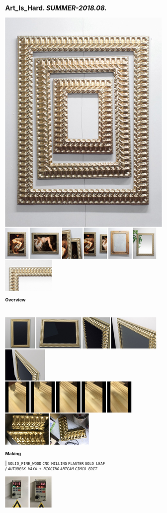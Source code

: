 
## Art_Is_Hard. _SUMMER-2018.08._  
![Art_Is_Hard](/projects/Art_Is_Hard/100.jpg)<a href="https://ewwgene.github.io/projects/Art_Is_Hard/103.jpg"><img src="/projects/Art_Is_Hard/103.jpg" height="100"></a> <a href="https://ewwgene.github.io/projects/Art_Is_Hard/105.jpg"><img src="/projects/Art_Is_Hard/105.jpg" height="100"></a> <a href="https://ewwgene.github.io/projects/Art_Is_Hard/111.jpg"><img src="/projects/Art_Is_Hard/111.jpg" height="100"></a> <a href="https://ewwgene.github.io/projects/Art_Is_Hard/112.jpg"><img src="/projects/Art_Is_Hard/112.jpg" height="100"></a> <a href="https://ewwgene.github.io/projects/Art_Is_Hard/114.jpg"><img src="/projects/Art_Is_Hard/114.jpg" height="100"></a> <a href="https://ewwgene.github.io/projects/Art_Is_Hard/115.jpg"><img src="/projects/Art_Is_Hard/115.jpg" height="100"></a> <a href="https://ewwgene.github.io/projects/Art_Is_Hard/117.jpg"><img src="/projects/Art_Is_Hard/117.jpg" height="100"></a> 
<br>  
**Overview**  
 
<br><br>
<a href="https://ewwgene.github.io/projects/Art_Is_Hard/Making/200.jpg"><img src="/projects/Art_Is_Hard/Making/200.jpg" height="100"></a> <a href="https://ewwgene.github.io/projects/Art_Is_Hard/Making/202.jpg"><img src="/projects/Art_Is_Hard/Making/202.jpg" height="100"></a> <a href="https://ewwgene.github.io/projects/Art_Is_Hard/Making/204.jpg"><img src="/projects/Art_Is_Hard/Making/204.jpg" height="100"></a> <a href="https://ewwgene.github.io/projects/Art_Is_Hard/Making/206.jpg"><img src="/projects/Art_Is_Hard/Making/206.jpg" height="100"></a> <a href="https://ewwgene.github.io/projects/Art_Is_Hard/Making/208.jpg"><img src="/projects/Art_Is_Hard/Making/208.jpg" height="100"></a> <br><a href="https://ewwgene.github.io/projects/Art_Is_Hard/Making/301.jpg"><img src="/projects/Art_Is_Hard/Making/301.jpg" height="100"></a> <a href="https://ewwgene.github.io/projects/Art_Is_Hard/Making/302.jpg"><img src="/projects/Art_Is_Hard/Making/302.jpg" height="100"></a> <a href="https://ewwgene.github.io/projects/Art_Is_Hard/Making/303.jpg"><img src="/projects/Art_Is_Hard/Making/303.jpg" height="100"></a> <a href="https://ewwgene.github.io/projects/Art_Is_Hard/Making/304.jpg"><img src="/projects/Art_Is_Hard/Making/304.jpg" height="100"></a> <a href="https://ewwgene.github.io/projects/Art_Is_Hard/Making/305.jpg"><img src="/projects/Art_Is_Hard/Making/305.jpg" height="100"></a> <br><a href="https://ewwgene.github.io/projects/Art_Is_Hard/Making/401.jpg"><img src="/projects/Art_Is_Hard/Making/401.jpg" height="100"></a> <a href="https://ewwgene.github.io/projects/Art_Is_Hard/Making/403.jpg"><img src="/projects/Art_Is_Hard/Making/403.jpg" height="100"></a> <br>  
**Making**  
  
|
`SOLID_PINE_WOOD` `CNC MILLING` `PLASTER` `GOLD LEAF`   
/
_`AUTODESK MAYA + RIGGING`_ _`ARTCAM`_ _`CIMCO EDIT`_   
<br>
<a href="https://ewwgene.github.io/projects/Art_Is_Hard/301.jpg"><img src="/projects/Art_Is_Hard/301.jpg" height="100"></a> <a href="https://ewwgene.github.io/projects/Art_Is_Hard/303.jpg"><img src="/projects/Art_Is_Hard/303.jpg" height="100"></a> 
<br>

